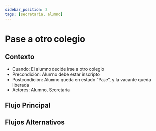 ```yaml
---
sidebar_position: 2
tags: [secretaria, alumno]
---
```


# Pase a otro colegio

## Contexto

- Cuando: El alumno decide irse a otro colegio
- Precondición: Alumno debe estar inscripto
- Postcondición: Alumno queda en estado “Pase”, y la vacante queda liberada
- Actores: Alumno, Secretaria

## Flujo Principal

## Flujos Alternativos
